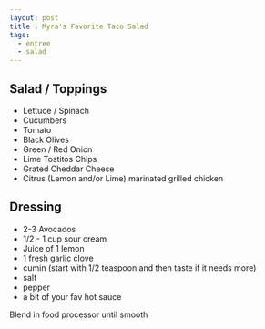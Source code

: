 ```yaml
---
layout: post
title : Myra's Favorite Taco Salad
tags: 
  - entree
  - salad
---
```


## Salad / Toppings

- Lettuce / Spinach
- Cucumbers
- Tomato
- Black Olives
- Green / Red Onion
- Lime Tostitos Chips
- Grated Cheddar Cheese
- Citrus (Lemon and/or Lime) marinated grilled chicken

## Dressing

- 2-3 Avocados
- 1/2 - 1 cup sour cream
- Juice of 1 lemon
- 1 fresh garlic clove
- cumin (start with 1/2 teaspoon and then taste if it needs more)
- salt
- pepper
- a bit of your fav hot sauce

Blend in food processor until smooth
